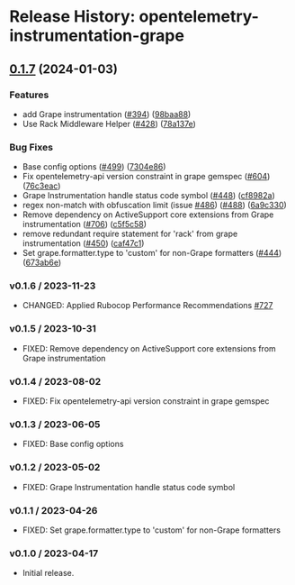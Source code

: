 # Release History: opentelemetry-instrumentation-grape

## [0.1.7](https://github.com/Shopify/opentelemetry-ruby-contrib/compare/opentelemetry-instrumentation-grape-v0.1.6...opentelemetry-instrumentation-grape/v0.1.7) (2024-01-03)


### Features

* add Grape instrumentation ([#394](https://github.com/Shopify/opentelemetry-ruby-contrib/issues/394)) ([98baa88](https://github.com/Shopify/opentelemetry-ruby-contrib/commit/98baa88ed0979702f56b804b34f397debe9bbaad))
* Use Rack Middleware Helper ([#428](https://github.com/Shopify/opentelemetry-ruby-contrib/issues/428)) ([78a137e](https://github.com/Shopify/opentelemetry-ruby-contrib/commit/78a137e6e95e4f4358e9a0f46d5e3e929e9f35be))


### Bug Fixes

* Base config options ([#499](https://github.com/Shopify/opentelemetry-ruby-contrib/issues/499)) ([7304e86](https://github.com/Shopify/opentelemetry-ruby-contrib/commit/7304e86e9a3beba5c20f790b256bbb54469411ca))
* Fix opentelemetry-api version constraint in grape gemspec ([#604](https://github.com/Shopify/opentelemetry-ruby-contrib/issues/604)) ([76c3eac](https://github.com/Shopify/opentelemetry-ruby-contrib/commit/76c3eacf1e770f97ffd557ed694db929456a1db9))
* Grape Instrumentation handle status code symbol ([#448](https://github.com/Shopify/opentelemetry-ruby-contrib/issues/448)) ([cf8982a](https://github.com/Shopify/opentelemetry-ruby-contrib/commit/cf8982a595d06400dde814aad9818bf2a8218428))
* regex non-match with obfuscation limit (issue [#486](https://github.com/Shopify/opentelemetry-ruby-contrib/issues/486)) ([#488](https://github.com/Shopify/opentelemetry-ruby-contrib/issues/488)) ([6a9c330](https://github.com/Shopify/opentelemetry-ruby-contrib/commit/6a9c33088c6c9f39b2bc30247a3ed825553c07d4))
* Remove dependency on ActiveSupport core extensions from Grape instrumentation ([#706](https://github.com/Shopify/opentelemetry-ruby-contrib/issues/706)) ([c5f5c58](https://github.com/Shopify/opentelemetry-ruby-contrib/commit/c5f5c5886295e2fdf06e162178f6a1af91630c70))
* remove redundant require statement for 'rack' from grape instrumentation ([#450](https://github.com/Shopify/opentelemetry-ruby-contrib/issues/450)) ([caf47c1](https://github.com/Shopify/opentelemetry-ruby-contrib/commit/caf47c1c92b465f734222347f0813ac4f0bb06bb))
* Set grape.formatter.type to 'custom' for non-Grape formatters ([#444](https://github.com/Shopify/opentelemetry-ruby-contrib/issues/444)) ([673ab6e](https://github.com/Shopify/opentelemetry-ruby-contrib/commit/673ab6e4af1f62de556a99be436a3e2f0179d094))

### v0.1.6 / 2023-11-23

* CHANGED: Applied Rubocop Performance Recommendations [#727](https://github.com/open-telemetry/opentelemetry-ruby-contrib/pull/727)

### v0.1.5 / 2023-10-31

* FIXED: Remove dependency on ActiveSupport core extensions from Grape instrumentation

### v0.1.4 / 2023-08-02

* FIXED: Fix opentelemetry-api version constraint in grape gemspec

### v0.1.3 / 2023-06-05

* FIXED: Base config options 

### v0.1.2 / 2023-05-02

* FIXED: Grape Instrumentation handle status code symbol

### v0.1.1 / 2023-04-26

* FIXED: Set grape.formatter.type to 'custom' for non-Grape formatters

### v0.1.0 / 2023-04-17

* Initial release.
